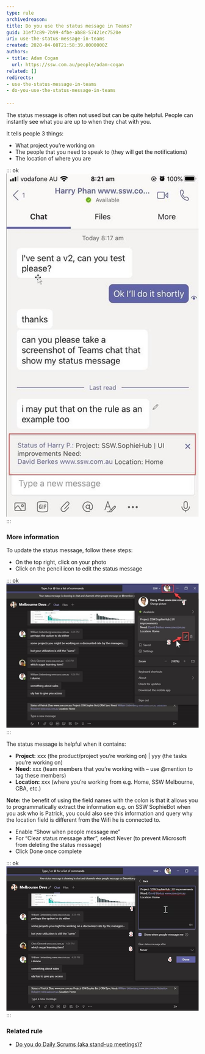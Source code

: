 ```yaml
---
type: rule
archivedreason: 
title: Do you use the status message in Teams?
guid: 31ef7c89-7b99-4fbe-ab88-57421ec7520e
uri: use-the-status-message-in-teams
created: 2020-04-08T21:58:39.0000000Z
authors:
- title: Adam Cogan
  url: https://ssw.com.au/people/adam-cogan
related: []
redirects:
- use-the-status-message-in-teams
- do-you-use-the-status-message-in-teams

---
```


The status message is often not used but can be quite helpful. People can instantly see what you are up to when they chat with you.

It tells people 3 things:

* What project you’re working on
* The people that you need to speak to (they will get the notifications)
* The location of where you are


<!--endintro-->


::: ok  
![Figure: When people chat with you, they can see what you’re up to](teams-status-message.jpg)  
:::

### More information


To update the status message, follow these steps:

* On the top right, click on your photo
* Click on the pencil icon to edit the status message



::: ok  
![Figure: Edit the Teams status message each day](edit-teams-status.jpg)  
:::

The status message is helpful when it contains:

* **Project:** xxx (the product/project you’re working on) | yyy (the tasks you’re working on)
* **Need:** xxx (team members that you’re working with – use @mention to tag these members)
* **Location:** xxx (where you’re working from e.g. Home, SSW Melbourne, CBA, etc.)

**Note:** the benefit of using the field names with the colon is that it allows you to programmatically extract the information e.g. on SSW SophieBot when you ask who is Patrick, you could also see this information and query why the location field is different from the Wifi he is connected to.

* Enable “Show when people message me”
* For “Clear status message after”, select Never (to prevent Microsoft from deleting the status message)
* Click Done once complete



::: ok  
![Figure: Edit the status message](edit-teams-status-2.jpg)  
:::

### Related rule

* [Do you do Daily Scrums (aka stand-up meetings)?](/methodology-do-you-do-daily-scrums-aka-stand-up-meetings)

